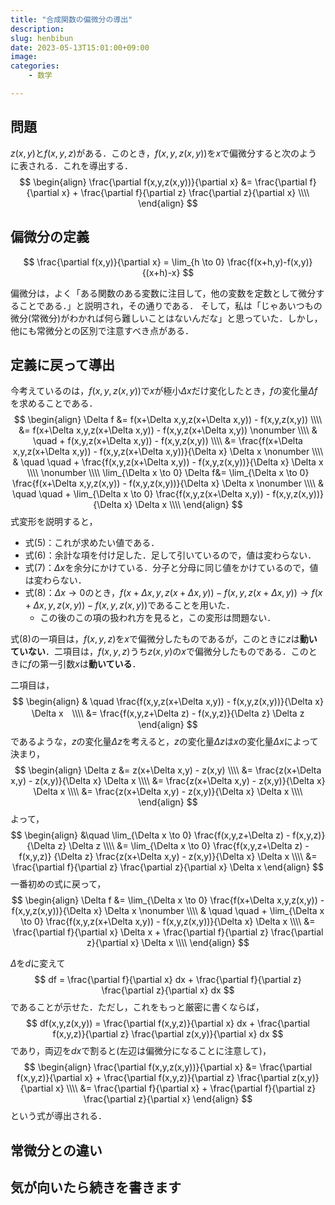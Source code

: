 ```yaml
---
title: "合成関数の偏微分の導出"
description: 
slug: henbibun
date: 2023-05-13T15:01:00+09:00
image: 
categories:
    - 数学

---
```


## 問題
$z(x,y)$と$f(x,y,z)$がある．このとき，$f(x,y,z(x,y))$を$x$で偏微分すると次のように表される．これを導出する．
$$
\begin{align}
\frac{\partial f(x,y,z(x,y))}{\partial x} &= \frac{\partial f}{\partial x} + \frac{\partial f}{\partial z} \frac{\partial z}{\partial x} \\\\
\end{align}
$$


## 偏微分の定義
$$
\frac{\partial f(x,y)}{\partial x} = \lim_{h \to 0} \frac{f(x+h,y)-f(x,y)}{(x+h)-x}
$$

偏微分は，よく「ある関数のある変数に注目して，他の変数を定数として微分することである．」と説明され，その通りである．
そして，私は「じゃあいつもの微分(常微分)がわかれば何ら難しいことはないんだな」と思っていた．しかし，他にも常微分との区別で注意すべき点がある．


## 定義に戻って導出
今考えているのは，$f(x,y,z(x,y))$で$x$が極小$\Delta x$だけ変化したとき，$f$の変化量$\Delta f$を求めることである．
$$
\begin{align}
\Delta f &= f(x+\Delta x,y,z(x+\Delta x,y)) - f(x,y,z(x,y)) \\\\
&= f(x+\Delta x,y,z(x+\Delta x,y)) - f(x,y,z(x+\Delta x,y)) \nonumber
\\\\ & \quad + f(x,y,z(x+\Delta x,y)) - f(x,y,z(x,y))
\\\\ &= \frac{f(x+\Delta x,y,z(x+\Delta x,y)) - f(x,y,z(x+\Delta x,y))}{\Delta x} \Delta x \nonumber
\\\\ & \quad \quad +  \frac{f(x,y,z(x+\Delta x,y)) - f(x,y,z(x,y))}{\Delta x} \Delta x \\\\
\nonumber \\\\
\lim_{\Delta x \to 0} \Delta f&= \lim_{\Delta x \to 0} \frac{f(x+\Delta x,y,z(x,y)) - f(x,y,z(x,y))}{\Delta x} \Delta x \nonumber
\\\\ & \quad \quad + \lim_{\Delta x \to 0} \frac{f(x,y,z(x+\Delta x,y)) - f(x,y,z(x,y))}{\Delta x} \Delta x \\\\
\end{align}
$$
式変形を説明すると，
- 式$(5)$：これが求めたい値である．
- 式$(6)$：余計な項を付け足した．足して引いているので，値は変わらない．
- 式$(7)$：$\Delta x$を余分にかけている．分子と分母に同じ値をかけているので，値は変わらない．
- 式$(8)$：$\Delta x\to 0$のとき，$f(x+\Delta x,y,z(x+\Delta x,y))-f(x,y,z(x+\Delta x,y)) \to f(x+\Delta x,y,z(x,y))-f(x,y,z(x,y))$であることを用いた．
    - この後のこの項の扱われ方を見ると，この変形は問題ない．

式$(8)$の一項目は，$f(x,y,z)$を$x$で偏微分したものであるが，このときに$z$は**動いていない**．二項目は，$f(x,y,z)$うち$z(x,y)$の$x$で偏微分したものである．このときに$f$の第一引数$x$は**動いている**．

二項目は，
$$
\begin{align}
& \quad \frac{f(x,y,z(x+\Delta x,y)) - f(x,y,z(x,y))}{\Delta x} \Delta x　\\\\
&= \frac{f(x,y,z+\Delta z) - f(x,y,z)}{\Delta z} \Delta z
\end{align}
$$
であるような，$z$の変化量$\Delta z$を考えると，$z$の変化量$\Delta z$は$x$の変化量$\Delta x$によって決まり，
$$
\begin{align}
\Delta z &= z(x+\Delta x,y) - z(x,y) \\\\
&= \frac{z(x+\Delta x,y) - z(x,y)}{\Delta x} \Delta x \\\\
&=  \frac{z(x+\Delta x,y) - z(x,y)}{\Delta x} \Delta x \\\\
&=  \frac{z(x+\Delta x,y) - z(x,y)}{\Delta x} \Delta x \\\\
\end{align}
$$
よって，
$$
\begin{align}
&\quad \lim_{\Delta x \to 0} \frac{f(x,y,z+\Delta z) - f(x,y,z)}
{\Delta z} \Delta z 
\\\\ &=
\lim_{\Delta x \to 0} \frac{f(x,y,z+\Delta z) - f(x,y,z)}
{\Delta z} \frac{z(x+\Delta x,y) - z(x,y)}{\Delta x} \Delta x \\\\
&=
\frac{\partial f}{\partial z} \frac{\partial z}{\partial x} \Delta x
\end{align}
$$
一番初めの式に戻って，
$$
\begin{align}
\Delta f &= \lim_{\Delta x \to 0} \frac{f(x+\Delta x,y,z(x,y)) - f(x,y,z(x,y))}{\Delta x} \Delta x \nonumber
\\\\ & \quad \quad + \lim_{\Delta x \to 0} \frac{f(x,y,z(x+\Delta x,y)) - f(x,y,z(x,y))}{\Delta x} \Delta x \\\\
&= \frac{\partial f}{\partial x} \Delta x + \frac{\partial f}{\partial z} \frac{\partial z}{\partial x} \Delta x \\\\
\end{align}
$$

$\Delta$を$d$に変えて
$$
df = \frac{\partial f}{\partial x} dx + \frac{\partial f}{\partial z} \frac{\partial z}{\partial x} dx
$$
であることが示せた．ただし，これをもっと厳密に書くならば，
$$
df(x,y,z(x,y)) = \frac{\partial f(x,y,z)}{\partial x} dx + \frac{\partial f(x,y,z)}{\partial z} \frac{\partial z(x,y)}{\partial x} dx
$$
であり，両辺を$dx$で割ると(左辺は偏微分になることに注意して)，
$$
\begin{align}
\frac{\partial f(x,y,z(x,y))}{\partial x} &= \frac{\partial f(x,y,z)}{\partial x} + \frac{\partial f(x,y,z)}{\partial z} \frac{\partial z(x,y)}{\partial x} \\\\
&= \frac{\partial f}{\partial x} + \frac{\partial f}{\partial z} \frac{\partial z}{\partial x}
\end{align}
$$
という式が導出される．

## 常微分との違い

## 気が向いたら続きを書きます
